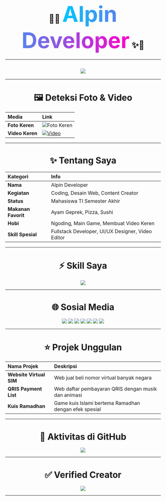 <div align="center">

# 🎩✨ <span style="font-size:70px;background: linear-gradient(to right, #00c6ff, #ff00cc);-webkit-background-clip: text;color: transparent;">Alpin Developer</span> ✨🎩

---

## <img src="https://readme-typing-svg.demolab.com?font=Fira+Code&size=40&duration=4000&pause=1000&color=FF5733&center=true&vCenter=true&width=1000&lines=Selamat+Datang+di+Profil+Alpin+Developer;Fullstack+Developer+dan+Content+Creator;Membuat+Inovasi+Tanpa+Batas;Ngoding+Sambil+Ngopi+dan+Makan+Ayam+Geprek;Stay+Creative+and+Humble.">

---

# 🖼️ Deteksi Foto & Video

| Media | Link |
|:---|:---|
| **Foto Keren** | ![Foto Keren](https://images.unsplash.com/photo-1607746882042-944635dfe10e?ixlib=rb-4.0.3&auto=format&fit=crop&w=1350&q=80) |
| **Video Keren** | [![Video](https://img.youtube.com/vi/dQw4w9WgXcQ/0.jpg)](https://youtu.be/dQw4w9WgXcQ) |

---

# ✨ Tentang Saya

| Kategori | Info |
|:---|:---|
| **Nama** | Alpin Developer |
| **Kegiatan** | Coding, Desain Web, Content Creator |
| **Status** | Mahasiswa TI Semester Akhir |
| **Makanan Favorit** | Ayam Geprek, Pizza, Sushi |
| **Hobi** | Ngoding, Main Game, Membuat Video Keren |
| **Skill Spesial** | Fullstack Developer, UI/UX Designer, Video Editor |

---

# ⚡ Skill Saya

<div align="center">

<img src="https://skillicons.dev/icons?i=html,css,js,react,nextjs,nodejs,python,php,mysql,tailwind,bootstrap,figma,java,flutter,linux" style="max-width:100%;">

</div>

---

# 🌐 Sosial Media

<div align="center">

<a href="https://tiktok.com/@alpindeveloper"><img src="https://img.shields.io/badge/TikTok-000000?style=for-the-badge&logo=tiktok&logoColor=white" /></a>
<a href="https://youtube.com/@alpindeveloper"><img src="https://img.shields.io/badge/YouTube-FF0000?style=for-the-badge&logo=youtube&logoColor=white" /></a>
<a href="https://instagram.com/alpindeveloper"><img src="https://img.shields.io/badge/Instagram-E4405F?style=for-the-badge&logo=instagram&logoColor=white" /></a>
<a href="https://facebook.com/alpindeveloper"><img src="https://img.shields.io/badge/Facebook-1877F2?style=for-the-badge&logo=facebook&logoColor=white" /></a>
<a href="https://twitter.com/alpindeveloper"><img src="https://img.shields.io/badge/Twitter-1DA1F2?style=for-the-badge&logo=twitter&logoColor=white" /></a>
<a href="mailto:alpindeveloper@gmail.com"><img src="https://img.shields.io/badge/Email-D14836?style=for-the-badge&logo=gmail&logoColor=white" /></a>
<a href="https://t.me/alpindeveloper"><img src="https://img.shields.io/badge/Telegram-2CA5E0?style=for-the-badge&logo=telegram&logoColor=white" /></a>

</div>

---

# ⭐ Projek Unggulan

| Nama Projek | Deskripsi |
|:---|:---|
| **Website Virtual SIM** | Web jual beli nomor virtual banyak negara |
| **QRIS Payment List** | Web daftar pembayaran QRIS dengan musik dan animasi |
| **Kuis Ramadhan** | Game kuis Islami bertema Ramadhan dengan efek spesial |

---

# 🎉 Aktivitas di GitHub

<p align="center">
<img src="https://github-readme-stats.vercel.app/api?username=alpindeveloper&show_icons=true&theme=radical&hide_title=true">
</p>

---

# ✅ Verified Creator

<p align="center">
  <img src="https://img.shields.io/badge/Verified%20Developer-%2300C853.svg?style=for-the-badge&logo=verizon&logoColor=white">
</p>

---

</div>
